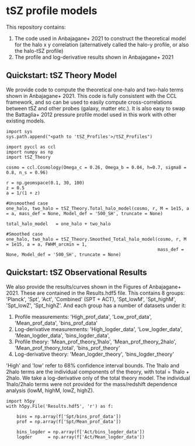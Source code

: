 # tSZ profile models

This repository contains:

1. The code used in Anbajagane+ 2021 to construct the theoretical model for the halo x y correlation (alternatively called the halo-y profile, or also the halo-tSZ profile)
2. The profile and log-derivative results shown in Anbajagane+ 2021


## Quickstart: tSZ Theory Model

We provide code to compute the theoretical one-halo and two-halo terms shown in Anbajagane+ 2021. This code is fully
consistent with the CCL framework, and so can be used to easily compute cross-correlations between tSZ and other
probes (galaxy, matter etc.). It is also easy to swap the Battaglia+ 2012 pressure profile model used in this work
with other existing models.

```
import sys
sys.path.append("<path to 'tSZ_Profiles'>/tSZ_Profiles")

import pyccl as ccl
import numpy as np
import tSZ_Theory

cosmo = ccl.Cosmology(Omega_c = 0.26, Omega_b = 0.04, h=0.7, sigma8 = 0.8, n_s = 0.96)

r = np.geomspace(0.1, 30, 100)
z = 0.5
a = 1/(1 + z)

#Unsmoothed case
one_halo, two_halo = tSZ_Theory.Total_halo_model(cosmo, r, M = 1e15, a = a, mass_def = None, Model_def = '500_SH', truncate = None)

total_halo_model   = one_halo + two_halo

#Smoothed case
one_halo, two_halo = tSZ_Theory.Smoothed_Total_halo_model(cosmo, r, M = 1e15, a = a, FWHM_arcmin = 1, 
                                                          mass_def = None, Model_def = '500_SH', truncate = None)

```

## Quickstart: tSZ Observational Results

We also provide the results/curves shown in the Figures of Anbajagane+ 2021. These are contained in the Results.hdf5 file. This contains 8 groups: 'Planck', 'Spt', 'Act', 'Combined' (SPT + ACT), 'Spt_lowM', 'Spt_highM', 'Spt_lowZ', 'Spt_highZ'. And each group has a number of datasets under it:

1. Profile measurements: 'High_prof_data', 'Low_prof_data', 'Mean_prof_data', 'bins_prof_data'
2. Log-derivative measurements: 'High_logder_data', 'Low_logder_data', 'Mean_logder_data', 'bins_logder_data', 
3. Profile theory: 'Mean_prof_theory_1halo', 'Mean_prof_theory_2halo', 'Mean_prof_theory_total', 'bins_prof_theory'
4. Log-derivative theory: 'Mean_logder_theory', 'bins_logder_theory'

'High' and 'low' refer to 68% confidence interval bounds. The 1halo and 2halo terms are the individual components of the theory, with total = 1halo + 2halo. We take a log-derivative only of the total theory model. The individual 1halo/2halo terms were not provided for the mass/redshift dependence analysis (lowM, highM, lowZ, highZ).

```
import h5py
with h5py.File('Results.hdf5', 'r') as f:

    bins = np.array(f['Spt/bins_prof_data'])
    prof = np.array(f['Spt/Mean_prof_data'])
    
    bins_logder = np.array(f['Act/bins_logder_data'])
    logder      = np.array(f['Act/Mean_logder_data'])
```
